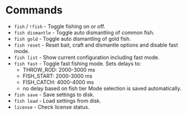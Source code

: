 # Commands

- `fish` / `!fish` - Toggle fishing on or off.
- `fish dismantle` - Toggle auto dismantling of common fish.
- `fish gold` - Toggle auto dismantling of gold fish.
- `fish reset` - Reset bait, craft and dismantle options and disable fast mode.
- `fish list` - Show current configuration including fast mode.
- `fish fast` - Toggle fast fishing mode. Sets delays to:
  - THROW_ROD: 2000-3000 ms
  - FISH_START: 2000-3000 ms
  - FISH_CATCH: 4000-4000 ms
  - no delay based on fish tier
  Mode selection is saved automatically.
- `fish save` - Save settings to disk.
- `fish load` - Load settings from disk.
- `license` - Check license status.
